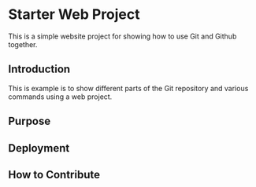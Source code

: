 # Starter Web Project

This is a simple website project for showing how to use Git and Github together.

## Introduction

This is example is to show different parts of the Git repository  and various commands using a web project.

## Purpose


## Deployment


## How to Contribute


